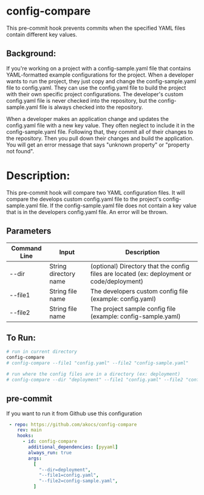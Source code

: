 <!--
Copyright 2022 Tony Akocs
SPDX-License-Identifier: MIT
-->
# config-compare
This pre-commit hook prevents commits when the specified YAML files contain different key values.

## Background:
If you're working on a project with a config-sample.yaml file that contains YAML-formatted
example configurations for the project. When a developer wants to run the project,
they just copy and change the config-sample.yaml file to config.yaml. They can use
the config.yaml file to build the project with their own specific project configurations.
The developer's custom config.yaml file is never checked into the repository, 
but the config-sample.yaml file is always checked into the repository.

When a developer makes an application change and updates the config.yaml file with a 
new key value. They often neglect to include it in the config-sample.yaml file. 
Following that, they commit all of their changes to the repository. Then you pull 
down their changes and build the application. You will get an error message that says 
"unknown property" or "property not found".

# Description:
This pre-commit hook will compare two YAML configuration files. It will compare the 
develops custom config.yaml file to the project's config-sample.yaml file. If the 
config-sample.yaml file does not contain a key value that is in the developers
config.yaml file. An error will be thrown. 

## Parameters
| Command Line    | Input                   | Description                                                    |
| --------------- | ----------------------- | -------------------------------------------------------------- |
| --dir           |  String directory name  | (optional) Directory that the config files are located (ex: deployment or code/deployment) |
| --file1         |  String file name       | The developers custom config file (example: config.yaml)       |
| --file2         |  String file name       | The project sample config file (example: config-sample.yaml)   |

## To Run:

```bash
# run in current directory
config-compare
# config-compare --file1 "config.yaml" --file2 "config-sample.yaml"

# run where the config files are in a directory (ex: deployment)
# config-compare --dir "deployment" --file1 "config.yaml" --file2 "config-sample.yaml"
```


## pre-commit
If you want to run it from Github use this configuration
```yaml
 - repo: https://github.com/akocs/config-compare
    rev: main
    hooks:
      - id: config-compare
        additional_dependencies: [pyyaml]
        always_run: true
        args:
          [
            "--dir=deployment",
            "--file1=config.yaml",
            "--file2=config-sample.yaml",
          ]
```

